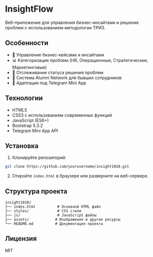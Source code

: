 # InsightFlow

Веб-приложение для управления бизнес-инсайтами и решения проблем с использованием методологии ТРИЗ.

## Особенности

- 🎯 Управление бизнес-кейсами и инсайтами
- 📊 Категоризация проблем (HR, Операционные, Стратегические, Маркетинговые)
- 🔄 Отслеживание статуса решения проблем
- 👥 Система Alumni Network для бывших сотрудников
- 📱 Адаптация под Telegram Mini App

## Технологии

- HTML5
- CSS3 с использованием современных функций
- JavaScript (ES6+)
- Bootstrap 5.3.2
- Telegram Mini App API

## Установка

1. Клонируйте репозиторий:
```bash
git clone https://github.com/yourusername/insight1010.git
```

2. Откройте `index.html` в браузере или разверните на веб-сервере.

## Структура проекта

```
insight1010/
├── index.html          # Основной HTML файл
├── styles/             # CSS стили
├── js/                 # JavaScript файлы
├── assets/            # Изображения и другие ресурсы
└── README.md          # Документация проекта
```

## Лицензия

MIT 